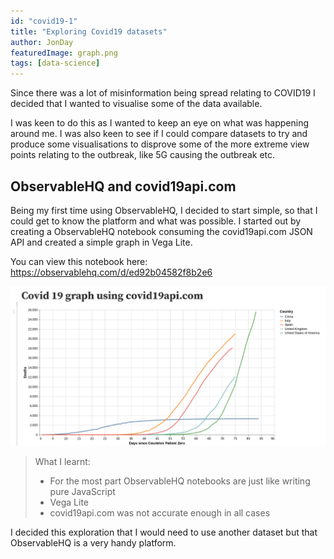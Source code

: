 ```yaml
---
id: "covid19-1"
title: "Exploring Covid19 datasets"
author: JonDay
featuredImage: graph.png
tags: [data-science]
---
```


Since there was a lot of misinformation being spread relating to COVID19 I decided that I wanted to visualise some of the data available.

I was keen to do this as I wanted to keep an eye on what was happening around me. I was also keen to see if I could compare datasets to try and produce some visualisations to disprove some of the more extreme view points relating to the outbreak, like 5G causing the outbreak etc.

## ObservableHQ and covid19api.com

Being my first time using ObservableHQ, I decided to start simple, so that I could get to know the platform and what was possible. I started out by creating a ObservableHQ notebook consuming the covid19api.com JSON API and created a simple graph in Vega Lite.

You can view this notebook here: https://observablehq.com/d/ed92b04582f8b2e6

![Covid19 API Graph](covidapigraph.png)

> What I learnt:
> 
> * For the most part ObservableHQ notebooks are just like writing pure JavaScript
> * Vega Lite 
> * covid19api.com was not accurate enough in all cases

I decided this exploration that I would need to use another dataset but that ObservableHQ is a very handy platform.

